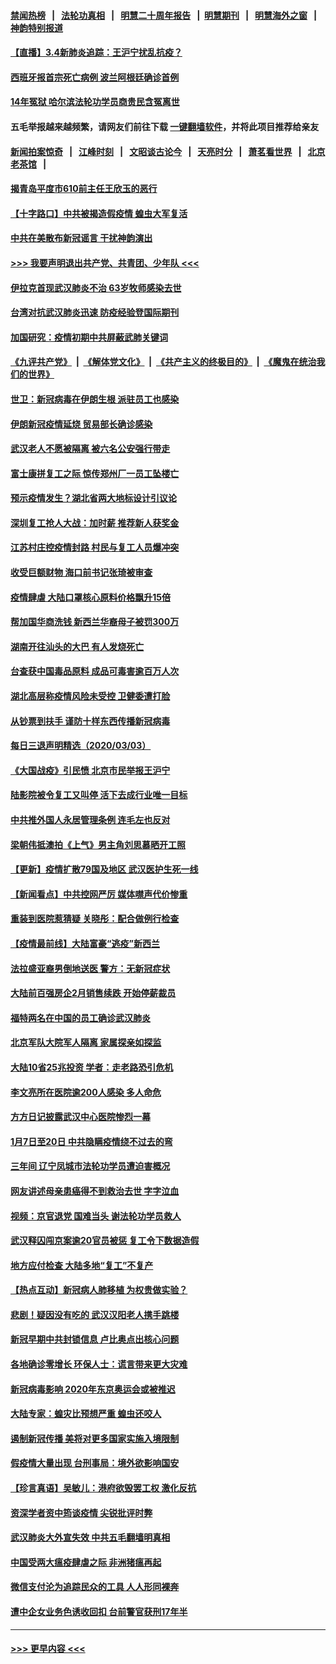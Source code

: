 #### [禁闻热榜](热点新闻.md?=0)  &nbsp;&nbsp;|&nbsp;&nbsp; [法轮功真相](https://github.com/gfw-breaker/truth/blob/master/README.md?=0) &nbsp;&nbsp;|&nbsp;&nbsp; [明慧二十周年报告](https://github.com/gfw-breaker/mh-reports/blob/master/README.md?=0) &nbsp;&nbsp;|&nbsp;&nbsp;[明慧期刊](https://github.com/gfw-breaker/mh-qikan) &nbsp;&nbsp;|&nbsp;&nbsp; [明慧海外之窗](https://github.com/gfw-breaker/mh-news/blob/master/README.md?=0) &nbsp;&nbsp;|&nbsp;&nbsp; [神韵特别报道](https://github.com/gfw-breaker/mh-news/blob/master/shenyun.md?=0)
#### [【直播】3.4新肺炎追踪：王沪宁扰乱抗疫？](../pages/nsc413/n11914571.md?t=03042232) 
#### [西班牙报首宗死亡病例 波兰阿根廷确诊首例](../pages/nsc413/n11914570.md?t=03042232) 
#### [14年冤狱 哈尔滨法轮功学员商贵民含冤离世](../pages/nsc413/n11914283.md?t=03042232) 
#### 五毛举报越来越频繁，请网友们前往下载 [一键翻墙软件](https://github.com/gfw-breaker/ssr-accounts)，并将此项目推荐给亲友
#### [新闻拍案惊奇](https://github.com/gfw-breaker/banned-news/blob/master/pages/link4.md) &nbsp;&nbsp;|&nbsp;&nbsp; [江峰时刻](https://github.com/gfw-breaker/banned-news/blob/master/pages/link4.md) &nbsp;&nbsp;|&nbsp;&nbsp; [文昭谈古论今](https://github.com/gfw-breaker/banned-news/blob/master/pages/link4.md) &nbsp;&nbsp;|&nbsp;&nbsp; [天亮时分](https://github.com/gfw-breaker/banned-news/blob/master/pages/link4.md) &nbsp;&nbsp;|&nbsp;&nbsp; [萧茗看世界](https://github.com/gfw-breaker/banned-news/blob/master/pages/link4.md) &nbsp;&nbsp;|&nbsp;&nbsp; [北京老茶馆](https://github.com/gfw-breaker/banned-news/blob/master/pages/link4.md) &nbsp;&nbsp;|&nbsp;&nbsp; 
#### [揭青岛平度市610前主任王欣玉的恶行](../pages/nsc413/n11912429.md?t=03042232) 
#### [【十字路口】中共被揭造假疫情 蝗虫大军复活](../pages/nsc413/n11913397.md?t=03042232) 
#### [中共在美散布新冠谣言 干扰神韵演出](../pages/nsc413/n11910744.md?t=03042232) 
#### [>>> 我要声明退出共产党、共青团、少年队 <<<](https://github.com/begood0513/goodnews/blob/master/quit/letter.md) 
#### [伊拉克首现武汉肺炎不治 63岁牧师感染去世](../pages/nsc413/n11914263.md?t=03042232) 
#### [台湾对抗武汉肺炎迅速 防疫经验登国际期刊](../pages/nsc413/n11914280.md?t=03042232) 
#### [加国研究：疫情初期中共屏蔽武肺关键词](../pages/nsc413/n11914171.md?t=03042232) 
#### [《九评共产党》](https://github.com/begood0513/9ping.md/blob/master/README.md) &nbsp;|&nbsp; [《解体党文化》](../../../../jtdwh.md/blob/master/README.md)  &nbsp;|&nbsp; [《共产主义的终极目的》](../../../../gczydzjmd.md/blob/master/README.md) &nbsp;|&nbsp; [《魔鬼在统治我们的世界》](../../../../mgztzwmdsj.md/blob/master/README.md) 
#### [世卫：新冠病毒在伊朗生根 派驻员工也感染](../pages/nsc413/n11914087.md?t=03042232) 
#### [伊朗新冠疫情延烧 贸易部长确诊感染](../pages/nsc413/n11914152.md?t=03042232) 
#### [武汉老人不愿被隔离 被六名公安强行带走](../pages/nsc413/n11913927.md?t=03042232) 
#### [富士康拼复工之际 惊传郑州厂一员工坠楼亡](../pages/nsc413/n11913994.md?t=03042232) 
#### [预示疫情发生？湖北省两大地标设计引议论](../pages/nsc413/n11914017.md?t=03042232) 
#### [深圳复工抢人大战：加时薪 推荐新人获奖金](../pages/nsc413/n11913665.md?t=03042232) 
#### [江苏村庄控疫情封路 村民与复工人员爆冲突](../pages/nsc413/n11913885.md?t=03042232) 
#### [收受巨额财物 海口前书记张琦被审查](../pages/nsc413/n11913773.md?t=03042232) 
#### [疫情肆虐 大陆口罩核心原料价格飘升15倍](../pages/nsc413/n11913679.md?t=03042232) 
#### [帮加国华商洗钱 新西兰华裔母子被罚300万](../pages/nsc413/n11913533.md?t=03042232) 
#### [湖南开往汕头的大巴 有人发烧死亡](../pages/nsc413/n11913450.md?t=03042232) 
#### [台查获中国毒品原料 成品可毒害逾百万人次](../pages/nsc413/n11913342.md?t=03042232) 
#### [湖北高层称疫情风险未受控 卫健委遭打脸](../pages/nsc413/n11913451.md?t=03042232) 
#### [从钞票到扶手 谨防十样东西传播新冠病毒](../pages/nsc413/n11913125.md?t=03042232) 
#### [每日三退声明精选（2020/03/03）](../pages/nsc413/n11913452.md?t=03042232) 
#### [《大国战疫》引民愤 北京市民举报王沪宁](../pages/nsc413/n11913352.md?t=03042232) 
#### [陆影院被令复工又叫停 活下去成行业唯一目标](../pages/nsc413/n11913007.md?t=03042232) 
#### [中共推外国人永居管理条例 连毛左也反对](../pages/nsc413/n11913090.md?t=03042232) 
#### [梁朝伟抵澳拍《上气》男主角刘思慕晒开工照](../pages/nsc413/n11912695.md?t=03042232) 
#### [【更新】疫情扩散79国及地区 武汉医护生死一线](../pages/nsc413/n11890652.md?t=03042232) 
#### [【新闻看点】中共控网严厉 媒体噤声代价惨重](../pages/nsc413/n11912589.md?t=03042232) 
#### [重装到医院惹猜疑 关晓彤：配合做例行检查](../pages/nsc413/n11912578.md?t=03042232) 
#### [【疫情最前线】大陆富豪“逃疫”新西兰](../pages/nsc413/n11913160.md?t=03042232) 
#### [法拉盛亚裔男倒地送医  警方：无新冠症状](../pages/nsc413/n11913197.md?t=03042232) 
#### [大陆前百强房企2月销售续跌 开始停薪裁员](../pages/nsc413/n11913112.md?t=03042232) 
#### [福特两名在中国的员工确诊武汉肺炎](../pages/nsc413/n11913100.md?t=03042232) 
#### [北京军队大院军人隔离 家属探亲如探监](../pages/nsc413/n11912774.md?t=03042232) 
#### [大陆10省25兆投资 学者：走老路恐引危机](../pages/nsc413/n11912861.md?t=03042232) 
#### [李文亮所在医院逾200人感染 多人命危](../pages/nsc413/n11912562.md?t=03042232) 
#### [方方日记披露武汉中心医院惨烈一幕](../pages/nsc413/n11912911.md?t=03042232) 
#### [1月7日至20日 中共隐瞒疫情绕不过去的弯](../pages/nsc413/n11912399.md?t=03042232) 
#### [三年间 辽宁凤城市法轮功学员遭迫害概况](../pages/nsc413/n11907497.md?t=03042232) 
#### [网友讲述母亲患癌得不到救治去世 字字泣血](../pages/nsc413/n11912817.md?t=03042232) 
#### [视频：京官退党 国难当头 谢法轮功学员救人](../pages/nsc413/n11912613.md?t=03042232) 
#### [武汉释囚闯京案逾20官员被惩 复工令下数据造假](../pages/nsc413/n11912743.md?t=03042232) 
#### [地方应付检查 大陆多地“复工”不复产](../pages/nsc413/n11912479.md?t=03042232) 
#### [【热点互动】新冠病人肺移植 为权贵做实验？](../pages/nsc413/n11912699.md?t=03042232) 
#### [悲剧！疑因没有吃的 武汉汉阳老人携手跳楼](../pages/nsc413/n11912579.md?t=03042232) 
#### [新冠早期中共封锁信息 卢比奥点出核心问题](../pages/nsc413/n11912630.md?t=03042232) 
#### [各地确诊零增长 环保人士：谎言带来更大灾难](../pages/nsc413/n11912514.md?t=03042232) 
#### [新冠病毒影响 2020年东京奥运会或被推迟](../pages/nsc413/n11912440.md?t=03042232) 
#### [大陆专家：蝗灾比预想严重 蝗虫还咬人](../pages/nsc413/n11912487.md?t=03042232) 
#### [遏制新冠传播 美将对更多国家实施入境限制](../pages/nsc413/n11912521.md?t=03042232) 
#### [假疫情大量出现 台刑事局：境外欲影响国安](../pages/nsc413/n11911718.md?t=03042232) 
#### [【珍言真语】吴敏儿：港府欲毁罢工权 激化反抗](../pages/nsc413/n11912457.md?t=03042232) 
#### [资深学者资中筠谈疫情 尖锐批评时弊](../pages/nsc413/n11912414.md?t=03042232) 
#### [武汉肺炎大外宣失效 中共五毛翻墙明真相](../pages/nsc413/n11912096.md?t=03042232) 
#### [中国受两大瘟疫肆虐之际 非洲猪瘟再起](../pages/nsc413/n11912256.md?t=03042232) 
#### [微信支付沦为追踪民众的工具 人人形同裸奔](../pages/nsc413/n11912341.md?t=03042232) 
#### [遭中企女业务色诱收回扣 台前警官获刑17年半](../pages/nsc413/n11912243.md?t=03042232) 

----
#### [ >>> 更早内容 <<< ](../indexes/nsc413-earlier.md)
